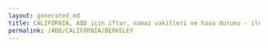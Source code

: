 ```yaml
---
layout: generated_md
title: CALIFORNIA, ABD için iftar, namaz vakitleri ve hava durumu - ilçe/eyalet seç
permalink: /ABD/CALIFORNIA/BERKELEY
---
```


<script type="text/javascript">
  var country = ABD;
  var city = CALIFORNIA;
  var state = BERKELEY;
  var lat = 72;
  var lon = 21;
</script>
